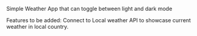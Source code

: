 Simple Weather App that can toggle between light and dark mode

Features to be added:
Connect to Local weather API to showcase current weather in local country.
